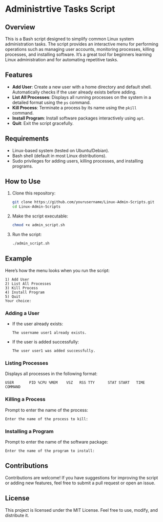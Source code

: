 # Administrtive Tasks Script

## Overview  
This is a Bash script designed to simplify common Linux system administration tasks. The script provides an interactive menu for performing operations such as managing user accounts, monitoring processes, killing processes, and installing software. It’s a great tool for beginners learning Linux administration and for automating repetitive tasks.

## Features  
- **Add User**: Create a new user with a home directory and default shell. Automatically checks if the user already exists before adding.  
- **List All Processes**: Displays all running processes on the system in a detailed format using the `ps` command.  
- **Kill Process**: Terminate a process by its name using the `pkill` command.  
- **Install Program**: Install software packages interactively using `apt`.  
- **Quit**: Exit the script gracefully.  

## Requirements  
- Linux-based system (tested on Ubuntu/Debian).  
- Bash shell (default in most Linux distributions).  
- Sudo privileges for adding users, killing processes, and installing programs.  

## How to Use  
1. Clone this repository:  
   ```bash
   git clone https://github.com/yourusername/Linux-Admin-Scripts.git
   cd Linux-Admin-Scripts
   ```
2. Make the script executable:  
   ```bash
   chmod +x admin_script.sh
   ```
3. Run the script:  
   ```bash
   ./admin_script.sh
   ```

## Example  
Here’s how the menu looks when you run the script:  
```
1) Add User
2) List All Processes
3) Kill Process
4) Install Program
5) Quit
Your choice: 
```

### Adding a User  
- If the user already exists:  
  ```
  The username user1 already exists.
  ```
- If the user is added successfully:  
  ```
  The user user1 was added successfully.
  ```

### Listing Processes  
Displays all processes in the following format:  
```
USER       PID %CPU %MEM    VSZ   RSS TTY      STAT START   TIME COMMAND
```

### Killing a Process  
Prompt to enter the name of the process:  
```
Enter the name of the process to kill:
```

### Installing a Program  
Prompt to enter the name of the software package:  
```
Enter the name of the program to install:
```

## Contributions  
Contributions are welcome! If you have suggestions for improving the script or adding new features, feel free to submit a pull request or open an issue.

## License  
This project is licensed under the MIT License. Feel free to use, modify, and distribute it.
